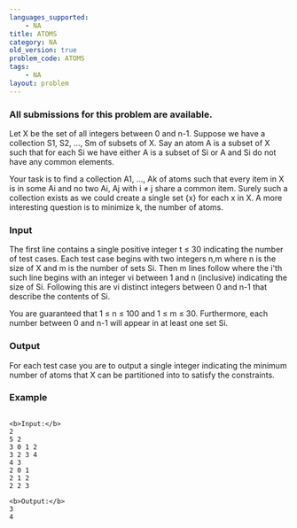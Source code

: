 ```yaml
---
languages_supported:
    - NA
title: ATOMS
category: NA
old_version: true
problem_code: ATOMS
tags:
    - NA
layout: problem
---
```

###  All submissions for this problem are available. 

Let X be the set of all integers between 0 and n-1. Suppose we have a collection S1, S2, ..., Sm of subsets of X. Say an atom A is a subset of X such that for each Si we have either A is a subset of Si or A and Si do not have any common elements.

Your task is to find a collection A1, ..., Ak of atoms such that every item in X is in some Ai and no two Ai, Aj with i ≠ j share a common item. Surely such a collection exists as we could create a single set {x} for each x in X. A more interesting question is to minimize k, the number of atoms.

### Input

The first line contains a single positive integer t ≤ 30 indicating the number of test cases. Each test case begins with two integers n,m where n is the size of X and m is the number of sets Si. Then m lines follow where the i'th such line begins with an integer vi between 1 and n (inclusive) indicating the size of Si. Following this are vi distinct integers between 0 and n-1 that describe the contents of Si.

You are guaranteed that 1 ≤ n ≤ 100 and 1 ≤ m ≤ 30. Furthermore, each number between 0 and n-1 will appear in at least one set Si.

### Output

For each test case you are to output a single integer indicating the minimum number of atoms that X can be partitioned into to satisfy the constraints.

### Example

```

<b>Input:</b>
2
5 2
3 0 1 2
3 2 3 4
4 3
2 0 1
2 1 2
2 2 3

<b>Output:</b>
3
4

```